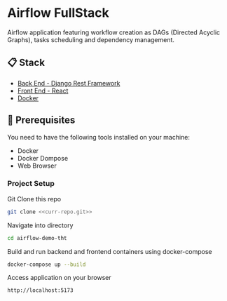 
#  Airflow FullStack 

Airflow application featuring workflow creation as DAGs (Directed Acyclic Graphs), tasks scheduling and dependency management.

##  📋  Stack

* [Back End - Django Rest Framework](https://www.django-rest-framework.org/)
* [Front End - React](https://react.dev/)
* [Docker](https://www.docker.com/)

## 🔧 Prerequisites

You need to have the following tools installed on your machine:

* Docker
* Docker Dompose
* Web Browser


### Project Setup

Git Clone this repo
```bash
git clone <<curr-repo.git>>
```

Navigate into directory
```bash
cd airflow-demo-tht
```

Build and run backend and frontend containers using docker-compose
```bash
docker-compose up --build
```

Access application on your browser 
```bash
http://localhost:5173
```

